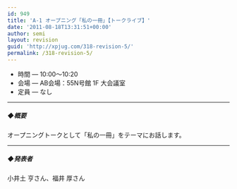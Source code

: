 ```yaml
---
id: 949
title: 'A-1 オープニング「私の一冊」【トークライブ】'
date: '2011-08-18T13:31:51+00:00'
author: semi
layout: revision
guid: 'http://xpjug.com/318-revision-5/'
permalink: /318-revision-5/
---
```


- 時間 — 10:00～10:20
- 会場 — AB会場：55N号館 1F 大会議室
- 定員 — なし

---

##### ◆概要

オープニングトークとして「私の一冊」をテーマにお話します。

---

##### ◆発表者

小井土 亨さん、福井 厚さん